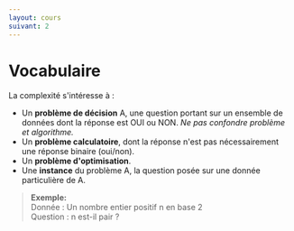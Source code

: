 ```yaml
---
layout: cours
suivant: 2
---
```


# Vocabulaire

La complexité s'intéresse à :
- Un **problème de décision** A, une question portant sur un ensemble de données dont la réponse est OUI ou NON. *Ne pas confondre problème et algorithme.*
- Un **problème calculatoire**, dont la réponse n'est pas nécessairement une réponse binaire (oui/non).
- Un **problème d'optimisation**.
- Une **instance** du problème A, la question posée sur une donnée particulière de A.

> **Exemple:**  
> Donnée : Un nombre entier positif n en base 2  
> Question : n est-il pair ?  
